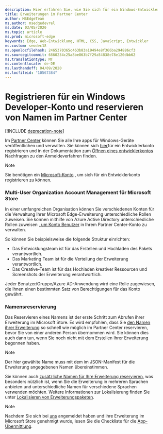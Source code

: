 ```yaml
---
description: Hier erfahren Sie, wie Sie sich für ein Windows-Entwicklerkonto registrieren und einen Namen für Ihre Microsoft Edge-Erweiterung reservieren.
title: Erweiterungen im Partner Center
author: MSEdgeTeam
ms.author: msedgedevrel
ms.date: 03/05/2020
ms.topic: article
ms.prod: microsoft-edge
keywords: Edge, Web-Entwicklung, HTML, CSS, JavaScript, Entwickler
ms.custom: seodec18
ms.openlocfilehash: 2465370365c463b83a19494e8f366ba294886cf3
ms.sourcegitcommit: 6860234c25a8be863b7f29a54838e78e120dbb62
ms.translationtype: MT
ms.contentlocale: de-DE
ms.lasthandoff: 04/09/2020
ms.locfileid: "10567384"
---
```

# Registrieren für ein Windows Developer-Konto und reservieren von Namen im Partner Center  

[!INCLUDE [deprecation-note](../../includes/deprecation-note.md)]  

Im [Partner Center](https://partner.microsoft.com/dashboard) können Sie alle Ihre apps für Windows-Geräte veröffentlichen und verwalten. Sie können sich [hier](https://developer.microsoft.com/store/register)für ein Entwicklerkonto registrieren und in der Dokumentation zum [Öffnen eines entwicklerkontos](https://docs.microsoft.com/windows/uwp/publish/opening-a-developer-account) Nachfragen zu den Anmeldeverfahren finden.
> [!NOTE]
> Sie benötigen ein [Microsoft-Konto](https://login.live.com/) , um sich für ein Entwicklerkonto registrieren zu können.

### Multi-User Organization Account Management für Microsoft Store  

In einer umfangreichen Organisation können Sie verschiedenen Konten für die Verwaltung Ihrer Microsoft Edge-Erweiterung unterschiedliche Rollen zuweisen. Sie können mithilfe von Azure Active Directory unterschiedliche Rollen zuweisen [, um Konto Benutzer](https://msdn.microsoft.com/windows/uwp/publish/manage-account-users) in Ihrem Partner Center-Konto zu verwalten.

So können Sie beispielsweise die folgende Struktur einrichten:
- Das Entwicklungsteam ist für das Erstellen und Hochladen des Pakets verantwortlich.
- Das Marketing Team ist für die Verteilung der Erweiterung verantwortlich.
- Das Creative-Team ist für das Hochladen kreativer Ressourcen und Screenshots der Erweiterung verantwortlich.

Jeder Benutzer/Gruppe/Azure AD-Anwendung wird eine Rolle zugewiesen, die Ihnen einen bestimmten Satz von Berechtigungen für das Konto gewährt.

### Namensreservierung

Das Reservieren eines Namens ist der erste Schritt zum Abrufen ihrer Erweiterung im Microsoft Store.
Es wird empfohlen, dass Sie [den Namen ihrer Erweiterung](/windows/uwp/publish/create-your-app-by-reserving-a-name) so schnell wie möglich im Partner Center reservieren, bevor Sie von einer anderen Person übernommen wird. Sie können dies auch dann tun, wenn Sie noch nicht mit dem Erstellen Ihrer Erweiterung begonnen haben.

> [!NOTE]
> Der hier gewählte Name muss mit dem im JSON-Manifest für die Erweiterung angegebenen Namen übereinstimmen. 

Sie können auch [zusätzliche Namen für Ihre Erweiterung reservieren](https://msdn.microsoft.com/windows/uwp/publish/manage-app-names), was besonders nützlich ist, wenn Sie die Erweiterung in mehreren Sprachen anbieten und unterschiedliche Namen für verschiedene Sprachen verwenden möchten. Weitere Informationen zur Lokalisierung finden Sie unter [Lokalisieren von Erweiterungspaketen](./localizing-extension-packages.md).

> [!NOTE]
> Nachdem Sie sich bei [uns](https://aka.ms/extension-request) angemeldet haben und ihre Erweiterung im Microsoft Store genehmigt wurde, lesen Sie die Checkliste für die [App-Übermittlung](https://docs.microsoft.com/windows/uwp/publish/app-submissions).
